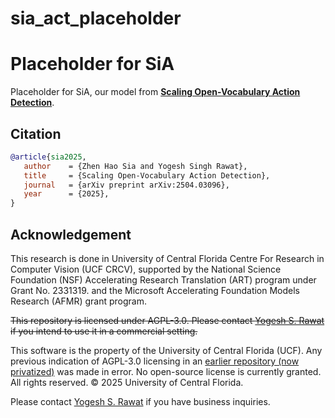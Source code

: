# sia_act_placeholder

# Placeholder for SiA

Placeholder for SiA, our model from **[Scaling Open-Vocabulary Action Detection](https://arxiv.org/abs/2504.03096)**.

## Citation
```bibtex
@article{sia2025,
   author    = {Zhen Hao Sia and Yogesh Singh Rawat},
   title     = {Scaling Open-Vocabulary Action Detection},
   journal   = {arXiv preprint arXiv:2504.03096},
   year      = {2025},
}
```

## Acknowledgement

This research is done in University of Central Florida Centre For Research in Computer Vision (UCF CRCV), supported by the National
Science Foundation (NSF) Accelerating Research Translation (ART) program under Grant No. 2331319. and the Microsoft Accelerating
Foundation Models Research (AFMR) grant program.

~~This repository is licensed under AGPL-3.0. Please contact [Yogesh S. Rawat](https://www.crcv.ucf.edu/person/rawat/) if you intend to use it in a commercial setting.~~

This software is the property of the University of Central Florida (UCF). Any previous indication of AGPL-3.0 licensing in an [earlier repository (now privatized)](https://github.com/siatheindochinese/sia_act) was made in error. No open-source license is currently granted. All rights reserved. © 2025 University of Central Florida.

Please contact [Yogesh S. Rawat](https://www.crcv.ucf.edu/person/rawat/) if you have business inquiries.

